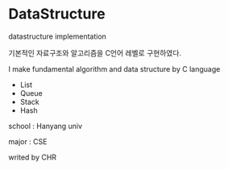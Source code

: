# DataStructure
datastructure implementation

기본적인 자료구조와 알고리즘을 C언어 레벨로 구현하였다.

I make fundamental algorithm and data structure by C language

* List
* Queue
* Stack
* Hash

school : Hanyang univ

major  : CSE

writed by CHR
